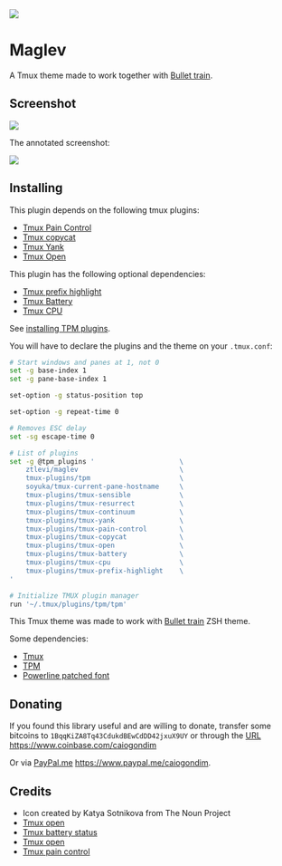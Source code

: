 <img src="http://rawgit.com/caiogondim/maglev/master/logo/logo.svg">

# Maglev

A Tmux theme made to work together with [Bullet train](https://github.com/caiogondim/bullet-train-oh-my-zsh-theme).

## Screenshot

<img src="http://rawgit.com/caiogondim/maglev/master/img/screenshot.png">

The annotated screenshot:

<img src="http://rawgit.com/caiogondim/maglev/master/img/screenshot-annotated.png">

## Installing

This plugin depends on the following tmux plugins:

- [Tmux Pain Control](https://github.com/tmux-plugins/tmux-pain-control)
- [Tmux copycat](https://github.com/tmux-plugins/tmux-copycat)
- [Tmux Yank](https://github.com/tmux-plugins/tmux-yank)
- [Tmux Open](https://github.com/tmux-plugins/tmux-open)

This plugin has the following optional dependencies:

- [Tmux prefix highlight](https://github.com/tmux-plugins/tmux-prefix-highlight)
- [Tmux Battery](https://github.com/tmux-plugins/tmux-battery)
- [Tmux CPU](https://github.com/tmux-plugins/tmux-cpu)

See [installing TPM plugins](https://github.com/tmux-plugins/tpm#installing-plugins).

You will have to declare the plugins and the theme on your `.tmux.conf`:

```bash
# Start windows and panes at 1, not 0
set -g base-index 1
set -g pane-base-index 1

set-option -g status-position top

set-option -g repeat-time 0

# Removes ESC delay
set -sg escape-time 0

# List of plugins
set -g @tpm_plugins '                     \
    ztlevi/maglev                         \
    tmux-plugins/tpm                      \
    soyuka/tmux-current-pane-hostname     \
    tmux-plugins/tmux-sensible            \
    tmux-plugins/tmux-resurrect           \
    tmux-plugins/tmux-continuum           \
    tmux-plugins/tmux-yank                \
    tmux-plugins/tmux-pain-control        \
    tmux-plugins/tmux-copycat             \
    tmux-plugins/tmux-open                \
    tmux-plugins/tmux-battery             \
    tmux-plugins/tmux-cpu                 \
    tmux-plugins/tmux-prefix-highlight    \
'

# Initialize TMUX plugin manager
run '~/.tmux/plugins/tpm/tpm'
```

This Tmux theme was made to work with [Bullet train](https://github.com/caiogondim/bullet-train-oh-my-zsh-theme) ZSH
theme.

Some dependencies:

- [Tmux](http://tmux.github.io/)
- [TPM](https://github.com/tmux-plugins/tpm)
- [Powerline patched font](https://github.com/powerline/fonts)

## Donating

If you found this library useful and are willing to donate, transfer some bitcoins to
`1BqqKiZA8Tq43CdukdBEwCdDD42jxuX9UY` or through the [URL](https://www.coinbase.com/caiogondim)
https://www.coinbase.com/caiogondim

Or via [PayPal.me](https://www.paypal.me/caiogondim) https://www.paypal.me/caiogondim.

## Credits

- Icon created by Katya Sotnikova from The Noun Project
- [Tmux open](https://github.com/tmux-plugins/tmux-open)
- [Tmux battery status](https://github.com/tmux-plugins/tmux-battery)
- [Tmux open](https://github.com/tmux-plugins/tmux-open)
- [Tmux pain control](https://github.com/tmux-plugins/tmux-pain-control)
